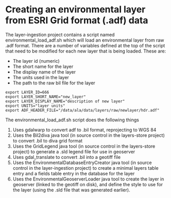 # Creating an environmental layer from ESRI Grid format (.adf) data
The layer-ingestion project contains a script named environmental\_load\_adf.sh which will load an environmental layer from raw .adf format. There are a number of variables defined at the top of the script that need to be modified for each new layer that is being loaded. These are:
  * The layer id (numeric)
  * The short name for the layer
  * The display name of the layer
  * The units used in the layer
  * The path to the raw bil file for the layer

```
export LAYER_ID=666
export LAYER_SHORT_NAME="new_layer" 
export LAYER_DISPLAY_NAME="description of new layer"
export UNITS="layer units" 
export ADF_HEADER_FILE="/data/ala/data/layers/raw/newlayer/hdr.adf"
```

The environmental\_load\_adf.sh script does the following things
  1. Uses gdalwarp to convert adf to .bil format, reprojecting to WGS 84
  1. Uses the Bil2diva java tool (in source control in the layers-store project) to convert .bil to diva grid format
  1. Uses the GridLegend java tool (in source control in the layers-store project) to generate a .sld legend file for use in geoserver
  1. Uses gdal\_translate to convert .bil into a geotiff file
  1. Uses the EnvironmentalDatabaseEntryCreator java tool (in source control in the layer-ingestion project) to create a minimal layers table entry and a fields table entry in the database for the layer
  1. Uses the EnvironmentalGeoserverLoader java tool to create the layer in geoserver (linked to the geotiff on disk), and define the style to use for the layer (using the .sld file that was generated earlier).